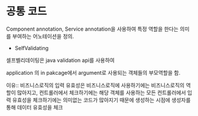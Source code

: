 # 공통 코드

Component annotation, Service annotation을 사용하여 특정 역할을 한다는 의미를 부여하는 어노테이션을 정의.

* SelfValidating

셀프벨리데이팅은 java validation api를 사용하여 

application 의 in pakcage에서 argument로 사용되는 객체들의 부모역할을 함.

이유:: 비즈니스로직의 입력 유효성은 비즈니스로직에 사용하기에는 비즈니스로직의 역할이 많아지고,
컨트롤러에서 체크하기에는 해당 객체를 사용하는 모든 컨트롤러에서 입력 유효성을 체크하기에는 의미없는 코드가 많아지기 때문에
생성하는 시점에 생성자를 통해 데이터 유효성을 체크
